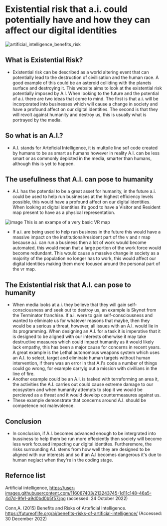 # Existential risk that a.i. could potentially have and how they can affect our digital identities

![artificial_intelligence_benefits_risk](https://user-images.githubusercontent.com/116067403/213243745-1d11c148-46a5-4d7d-9fe1-a9d0bd0b5f57.jpg)

## What is Existential Risk? 

- Existential risk can be described as a world altering event that can potentially lead to the destruction of civillisation and the human race. A good example of this could be an asteroid colliding with the planets surface and destroying it. This website aims to look at the existential risk potentially imposed by A.I. When looking to the future and the potential of a.i.  there are two ideas that come to mind. The first is that a.i. will be incorporated into businesses which will cause a change in society and have a profound affect on our digital identities. The second is that they will revolt against humanity and destroy us, this is usually what is portrayed by the media.


## So what is an A.I.?

- A.I. stands for Arteficial Intelligence, it is multpile line sof code created by humans to be as smart as humans however in reality A.I. can be less smart or as commonly depicted in the media, smarter than humans, although this is yet to happen.  


## The usefullness that A.I. can pose to humanity

- A.I. has the potential to be a great asset for humanity, in the future a.i. could be used to help run businesses at the highest efficiency levels possible, this would have a profound affect on our digital identities. When looking at digital identities it’s good to have a Visitor and Resident map present to have as a physical representation. 

![image](https://user-images.githubusercontent.com/116067403/213249462-d742ba28-ccf7-46c5-8b48-6dbd5b00b370.png)
This is an exampe of a very basic VR map

- If a.i. are being used to help run business in the future this would have a massive impact on the institutional/resident part of the v and r map because a.i. can run a business then a lot of work would become automated, this would mean that a large portion of the work force would become redundant. This would cause a massive change in society as a majority of the population no longer has to work, this would affect our digital identities making them more focused around the personal part of the vr map.  

## The Existential risk that A.I. can pose to humanity

- When media looks at a.i. they believe that they will gain self-consciousness and seek out to destroy us, an example is Skynet from the Terminator franchise. If a.i. were to gain self-consciousness and wanted to eliminate us for whatever reasons that maybe, then they would be a serious a threat, however, all issues with an A.I. would lie in its programming. When designing an A.I. for a task it is imperative that it is designed to be aligned with our interests otherwise it may take destructive measures which could impact humanity as it would likely lack empathy, this has been a major cause for concerns in recent years. A great example is the Lethal autonomous weapons system which uses an A.I. to select, target and eliminate human targets without human intervention, if there was an error in that A.I's code a number of things could go wrong, for example carryig out a mission with civillians in the line of fire. 
- Another example could be an A.I. is tasked with terraforming an area it, the activities the A.I. carries out could cause extreme damage to our ecosystem and when humanity attempts to stop it we would be percieved as a threat and it would develop countermeasures against us.
- These example demonstrate that concerns around A.I. should be competence not malevolence.

## Conclusion

- In conclusion, if A.I. becomes advanced enough to be intergrated into bussiness to help them be run more effeciently then society will become less work focused impacting our digital identites. Furtheremore, the risks surrounding A.I. stems from how well they are designed to be aligned with our interests and so if an A.I becomes dangerous it's due to human neglact when they're in the coding stage.

## Refernce list 

Artificial intelligence, https://user-images.githubusercontent.com/116067403/213243745-1d11c148-46a5-4d7d-9fe1-a9d0bd0b5f57.jpg (accessed: 24 October 2022)

Conn,A. (2015) Benefits and Risks of Arteficial Intelligence. https://futureoflife.org/ai/benefits-risks-of-artificial-intelligence/ (Accessed: 30 December 2022)


